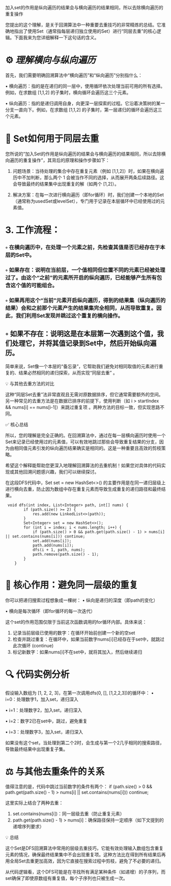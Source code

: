 加入set的作用是纵向遍历的结果会与横向遍历的结果相同，所以去除横向遍历的重复操作

您提出的这个理解，是关于回溯算法中一种重要去重技巧的非常精炼的总结。它准确地指出了使用Set（通常指每层递归独立使用的Set）进行“同层去重”的核心逻辑。下面我来为您详细解释一下这句话的含义。

# ⚙️ *理解横向与纵向遍历*

首先，我们需要明确回溯算法中“横向遍历”和“纵向遍历”分别指什么：

•   横向遍历：指的是在递归的同一层中，使用循环依次处理当前可用的所有选择。例如，在求数组 [1,1,2] 的子集时，横向循环会遍历这三个元素。

•   纵向遍历：指的是递归调用自身，向更深一层探索的过程。它沿着决策树的某一分支一直向下。例如，在求数组 [1,1,2] 的子集时，第一层递归的循环会遍历这三个元素。

# 🎯 Set如何用于同层去重

您所说的“加入Set的作用是纵向遍历的结果会与横向遍历的结果相同，所以去除横向遍历的重复操作”，其背后的原理和操作步骤如下：

1.  问题场景：当待处理的集合中存在重复元素（例如 [1,1,2]）时，如果在横向遍历中不加判断，那么两个 1 会被当作不同的选择，从而展开两条后续路径。这会导致最终的结果集中出现重复的解（如两个 [1,2]）。

2.  解决方案：在每一次进行横向遍历（即for循环）时，我们创建一个本地的Set（通常称为usedSet或levelSet），专门用于记录在本层循环中已经使用过的元素值。

# 3.  工作流程：
###    ◦   在横向遍历中，在处理一个元素之前，先检查其值是否已经存在于本层的Set中。
###    ◦   如果存在：说明在当前层，一个值相同但位置不同的元素已经被处理过了。由这个“之前”的元素所开启的纵向遍历，已经能够产生所有包含这个值的可能组合。
###    ◦  如果再用这个“当前”元素开启纵向遍历，得到的结果集（纵向遍历的结果）会和之前那个元素产生的结果集完全相同，从而导致重复。因此，我们利用Set发现并跳过这个重复的横向操作。
##     ◦   如果不存在：说明这是在本层第一次遇到这个值，我们处理它，并将其值记录到Set中，然后开始纵向遍历。

简单来说，Set像一个本层的“备忘录”，它帮助我们避免对相同取值的元素进行重复的、结果必然相同的递归探索，从而实现“同层去重” 。

💡 与其他去重方法的对比

这种“同层Set去重”法非常直观且无需对原数据排序，但它通常需要额外的空间。另一种常见的去重方法是在数据已排序的前提下，使用判断（如 i > startIndex && nums[i] == nums[i-1]）来跳过重复项 。两种方法的目标一致，但实现思路不同。

✅ 核心总结

所以，您的理解是完全正确的。在回溯算法中，通过在每一层横向遍历时使用一个Set来记录已经使用过的元素值，可以有效地跳过那些会导致重复结果的分支，因为由相同值元素引发的纵向遍历结果确实是相同的。这是一种重要且高效的剪枝策略。

希望这个解释能帮助您更深入地理解回溯算法的去重机制！如果您对具体的代码实现或其他回溯问题感兴趣，我们可以继续探讨。


在这段DFS代码中，Set<Integer> set = new HashSet<>() 的主要作用是在同一递归层级上进行横向去重，防止因为数组中存在重复元素而导致生成重复的递归路径和最终结果。
```
 void dfs(int index, List<Integer> path, int[] nums) {
        if (path.size() >= 2) {
            res.add(new LinkedList<>(path));
        }
        Set<Integer> set = new HashSet<>();
        for (int i = index; i < nums.length; i++) {
            if (path.size() > 0 && path.get(path.size() - 1) > nums[i] || set.contains(nums[i])) continue;
            set.add(nums[i]);
            path.add(nums[i]);
            dfs(i + 1, path, nums);
            path.remove(path.size() - 1);
        }
    }
```
# 🎯 核心作用：避免同一层级的重复

你可以把递归搜索过程想象成一棵树：
• 纵向是递归的深度（即path的变化）

• 横向是每次循环（即for循环的每一次迭代）

这个set的作用范围仅限于当前这次函数调用的for循环内部。具体来说：

1. 记录当前层级已使用的数字：在循环开始前创建一个新的空set
2. 检查并跳过重复：在循环中，如果当前数字nums[i]已经存在于set中，就跳过此次循环 (continue)
3. 标记新数字：如果nums[i]不在set中，就将其加入，然后继续递归

# 🔍 代码实例分析

假设输入数组为 [1, 2, 2, 3]，在第一次调用dfs(0, [], [1,2,2,3])的循环中：
• i=0：处理数字1，加入set，递归深入

• i=1：处理数字2，加入set，递归深入

• i=2：数字2已在set中，跳过，避免重复

• i=3：处理数字3，加入set，递归深入

如果没有这个set，当处理到第二个2时，会生成与第一个2几乎相同的搜索路径，导致最终结果中出现重复子集。

# ⚖️ 与其他去重条件的关系

值得注意的是，代码中跳过当前数字的条件有两个：
if (path.size() > 0 && path.get(path.size() - 1) > nums[i] || set.contains(nums[i])) continue;


这里实际上结合了两种去重：
1. set.contains(nums[i])：同一层级去重（防止重复元素）
2. path.get(path.size() - 1) > nums[i]：确保路径保持一定顺序（如下文提到的递增序列要求）

💡 总结

这个Set是DFS回溯算法中常用的层级去重技巧，它能有效处理输入数组包含重复元素的情况，确保最终结果集中不会出现重复项。这种方法比在得到所有结果后再用全局Set去重更加高效，因为它直接在搜索过程中剪枝，避免了不必要的递归。

从代码逻辑看，这个DFS可能是在寻找所有满足某种条件（如递增）的子序列，而set确保了即使原数组有重复值，每个子序列也只被生成一次。